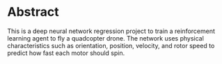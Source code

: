 # Abstract

This is a deep neural network regression project to train a reinforcement learning agent to fly a quadcopter drone. The network uses physical characteristics such as orientation, position, velocity, and rotor speed to predict how fast each motor should spin.

